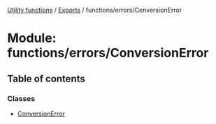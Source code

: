 [Utility functions](../index.md) / [Exports](../modules.md) / functions/errors/ConversionError

# Module: functions/errors/ConversionError

## Table of contents

### Classes

- [ConversionError](../classes/functions_errors_ConversionError.ConversionError.md)
